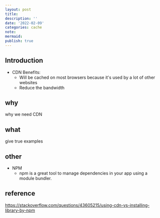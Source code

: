 ```yaml
---
layout: post
title:
description: ''
date: '2022-02-09'
categories: cache
note:
mermaid:
publish: true
---
```


## Introduction

* CDN Benefits:
  * Will be cached on most browsers because it's used by a lot of other websites
  * Reduce the bandwidth

## why

why we need CDN

## what

give true examples

## other

* NPM
  * npm is a great tool to manage dependencies in your app using a module bundler.

## reference

https://stackoverflow.com/questions/43605215/using-cdn-vs-installing-library-by-npm
